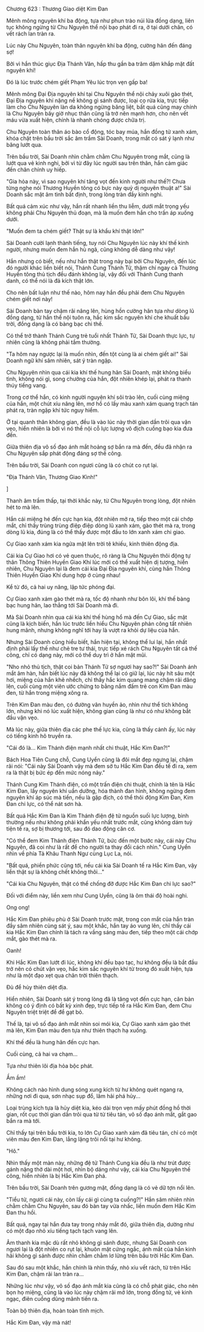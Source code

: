 




Chương 623 : Thương Giao diệt Kim Đan


Mênh mông nguyên khí ba động, tựa như phun trào núi lửa đồng dạng, liên tục không ngừng từ Chu Nguyên thể nội bạo phát đi ra, ở tại dưới chân, có vết rách lan tràn ra.

Lúc này Chu Nguyên, toàn thân nguyên khí ba động, cường hãn đến đáng sợ!

Bởi vì hắn thúc giục Địa Thánh Văn, hấp thu gần ba trăm dặm khắp mặt đất nguyên khí!

Đó là lúc trước chém giết Phạm Yêu lúc trọn vẹn gấp ba!

Mênh mông Đại Địa nguyên khí tại Chu Nguyên thể nội chảy xuôi gào thét, Đại Địa nguyên khí nặng nề không gì sánh được, loại cọ rửa kia, trực tiếp làm cho Chu Nguyên làn da không ngừng băng liệt, bất quá cũng may chính là Chu Nguyên bây giờ nhục thân cũng là trở nên mạnh hơn, cho nên vết máu vừa xuất hiện, chính là nhanh chóng được chữa trị.

Chu Nguyên toàn thân áo bào cổ động, tóc bay múa, hắn đồng tử xanh xám, khóa chặt trên bầu trời sắc âm trầm Sài Doanh, trong mắt có sát ý lạnh như băng lướt qua.

Trên bầu trời, Sài Doanh nhìn chằm chằm Chu Nguyên trong mắt, cũng là lướt qua vẻ kinh nghi, bởi vì từ đây lúc người sau trên thân, hắn cảm giác đến chân chính uy hiếp.

"Gia hỏa này, vì sao nguyên khí tăng vọt đến kinh người như thế?! Chưa từng nghe nói Thương Huyền tông có bực này quỷ dị nguyên thuật a!" Sài Doanh sắc mặt âm tình bất định, trong lòng tràn đầy kinh nghi.

Bất quá cảm xúc như vậy, hắn rất nhanh liền thu liễm, dưới mắt trọng yếu không phải Chu Nguyên thủ đoạn, mà là muốn đem hắn cho trấn áp xuống dưới.

"Muốn đem ta chém giết? Thật sự là khẩu khí thật lớn!"

Sài Doanh cười lạnh thành tiếng, tuy nói Chu Nguyên lúc này khí thế kinh người, nhưng muốn đem hắn hù ngã, cũng không dễ dàng như vậy!

Hắn nhưng có biết, nếu như hắn thật trong này bại bởi Chu Nguyên, đến lúc đó người khác liền biết nói, Thánh Cung Thánh Tử, thậm chí ngay cả Thương Huyền tông thủ tịch đều đánh không lại, vậy đối với Thánh Cung thanh danh, có thể nói là đả kích thật lớn.

Cho nên bất luận như thế nào, hôm nay hắn đều phải đem Chu Nguyên chém giết nơi này!

Sài Doanh bàn tay chậm rãi nâng lên, hùng hồn cường hãn tựa như dòng lũ đồng dạng, từ hắn thể nội tuôn ra, hắc kim sắc nguyên khí che khuất bầu trời, đồng dạng là có bàng bạc chi thế.

Có thể trở thành Thánh Cung trẻ tuổi nhất Thánh Tử, Sài Doanh thực lực, tự nhiên cũng là không phải tầm thường.

"Ta hôm nay ngược lại là muốn nhìn, đến tột cùng là ai chém giết ai!" Sài Doanh ngữ khí sâm nhiên, sát ý tràn ngập.

Chu Nguyên nhìn qua cái kia khí thế hung hãn Sài Doanh, mặt không biểu tình, không nói gì, song chưởng của hắn, đột nhiên khép lại, phát ra thanh thúy tiếng vang.

Trong cơ thể hắn, có kinh người nguyên khí sôi trào lên, cuối cùng miệng của hắn, một chút xíu nâng lên, mơ hồ có lấy màu xanh xám quang trạch tán phát ra, tràn ngập khí tức nguy hiểm.

Ở tại quanh thân không gian, đều là vào lúc này thời gian dần trôi qua vặn vẹo, hiển nhiên là bởi vì nó thể nội cỗ lực lượng vô địch cuồng bạo kia đưa đến.

Giữa thiên địa vô số đạo ánh mắt hoảng sợ bắn ra mà đến, đều đã nhận ra Chu Nguyên sắp phát động đáng sợ thế công.

Trên bầu trời, Sài Doanh con ngươi cũng là có chút co rụt lại.

"Địa Thánh Văn, Thương Giao Kình!"

]

Thanh âm trầm thấp, tại thời khắc này, từ Chu Nguyên trong lòng, đột nhiên hét to mà lên.

Hắn cái miệng hé đến cực hạn kia, đột nhiên mở ra, tiếp theo một cái chớp mắt, chỉ thấy trùng trùng điệp điệp dòng lũ xanh xám, gào thét mà ra, trong dòng lũ kia, đúng là có thể thấy được một đầu to lớn xanh xám chi giao.

Cự Giao xanh xám kia ngửa mặt lên trời tê khiếu, kinh thiên động địa.

Cái kia Cự Giao hơi có vẻ quen thuộc, rõ ràng là Chu Nguyên thôi động tự thân Thông Thiên Huyền Giao Khí lúc mới có thể xuất hiện dị tượng, hiển nhiên, Chu Nguyên lại là đem cái kia Đại Địa nguyên khí, cùng hắn Thông Thiên Huyền Giao Khí dung hợp ở cùng nhau!

Kể từ đó, cả hai uy năng, lập tức phóng đại.

Cự Giao xanh xám gào thét mà ra, tốc độ nhanh như bôn lôi, khí thế bàng bạc hung hãn, lao thẳng tới Sài Doanh mà đi.

Mà Sài Doanh nhìn qua cái kia khí thế hùng hổ mà đến Cự Giao, sắc mặt cũng là kịch biến, hắn lúc trước liền hiểu Chu Nguyên phản công tất nhiên hung mãnh, nhưng không nghĩ tới hay là vượt ra khỏi dự liệu của hắn.

Nhưng Sài Doanh cũng hiểu biết, hắn hiện tại, không thể lui lại, hắn nhất định phải lấy thế như chẻ tre tư thái, trực tiếp xé rách Chu Nguyên tất cả thế công, chỉ có dạng này, mới có thể duy trì ở hắn mặt mũi.

"Nho nhỏ thủ tịch, thật coi bản Thánh Tử sợ ngươi hay sao?!" Sài Doanh ánh mắt âm hàn, hắn biết lúc này đã không thể lại có giữ lại, lúc này hít sâu một hơi, miệng của hắn khẽ nhếch, chỉ thấy hắc kim quang mang chậm rãi dâng lên, cuối cùng một viên ước chừng to bằng nắm đấm trẻ con Kim Đan màu đen, từ hắn trong miệng xông ra.

Trên Kim Đan màu đen, có đường vân huyền ảo, nhìn như thể tích không lớn, nhưng khi nó lúc xuất hiện, không gian cũng là như có như không bắt đầu vặn vẹo.

Mà lúc này, giữa thiên địa các phe thế lực kia, cũng là thấy cảnh ấy, lúc này có tiếng kinh hô truyền ra.

"Cái đó là... Kim Thánh điện mạnh nhất chi thuật, Hắc Kim Đan?!"

Bách Hoa Tiên Cung chỗ, Cung Uyển cũng là đôi mắt đẹp ngưng lại, chậm rãi nói: "Cái này Sài Doanh vậy mà đem sở tu Hắc Kim Đan đều tế đi ra, xem ra là thật bị bức ép đến mức nóng nảy."

Thánh Cung Kim Thánh điện, có một trấn điện chi thuật, chính là tên là Hắc Kim Đan, lấy nguyên khí uẩn dưỡng, hóa thành đan hình, không ngừng đem nguyên khí áp súc mà tiến, nếu là gặp địch, có thể thôi động Kim Đan, Kim Đan chi lực, có thể nát sơn hà.

Bất quá Hắc Kim Đan là Kim Thánh điện đệ tử nguồn suối lực lượng, bình thường nếu như không phải khẩn yếu nhất trước mắt, cũng không dám tuỳ tiện tế ra, sợ bị thương tới, sau đó dao động căn cơ.

"Có thể đem Kim Thánh điện Thánh Tử, bức đến một bước này, cái này Chu Nguyên, đã coi như là rất để cho người ta thay đổi cách nhìn." Cung Uyển nhìn về phía Tả Khâu Thanh Ngư cùng Lục La, nói.

"Bất quá, phiền phức cũng tới, nếu cái kia Sài Doanh tế ra Hắc Kim Đan, vậy liền thật sự là không chết không thôi..."

"Cái kia Chu Nguyên, thật có thể chống đỡ được Hắc Kim Đan chi lực sao?"

Đối với điểm này, liền xem như Cung Uyển, cũng là ôm thái độ hoài nghi.

Ong ong!

Hắc Kim Đan phiêu phù ở Sài Doanh trước mặt, trong con mắt của hắn tràn đầy sâm nhiên cùng sát ý, sau một khắc, hắn tay áo vung lên, chỉ thấy cái kia Hắc Kim Đan chính là tách ra vầng sáng màu đen, tiếp theo một cái chớp mắt, gào thét mà ra.

Oanh!

Khi Hắc Kim Đan lướt đi lúc, không khí đều bạo tạc, hư không đều là bắt đầu trở nên có chút vặn vẹo, hắc kim sắc nguyên khí từ trong đó xuất hiện, tựa như là một đạo xẹt qua chân trời thiên thạch.

Đủ để hủy thiên diệt địa.

Hiển nhiên, Sài Doanh sát ý trong lòng đã là tăng vọt đến cực hạn, căn bản không có ý định có bất kỳ xinh đẹp, trực tiếp tế ra Hắc Kim Đan, đem Chu Nguyên triệt triệt để để gạt bỏ.

Thế là, tại vô số đạo ánh mắt nhìn soi mói kia, Cự Giao xanh xám gào thét mà lên, Kim Đan màu đen tựa như thiên thạch hạ xuống.

Khí thế đều là hung hãn đến cực hạn.

Cuối cùng, cả hai va chạm...

Tựa như thiên lôi địa hỏa bộc phát.

Ầm ầm!

Không cách nào hình dung sóng xung kích từ hư không quét ngang ra, những nơi đi qua, sơn nhạc sụp đổ, lâm hải phá hủy...

Loại trùng kích tựa là hủy diệt kia, kéo dài trọn vẹn mấy phút đồng hồ thời gian, rốt cục thời gian dần trôi qua từ từ tiêu tán, vô số đạo ánh mắt, gắt gao bắn ra mà tới.

Chỉ thấy tại trên bầu trời kia, to lớn Cự Giao xanh xám đã tiêu tán, chỉ có một viên màu đen Kim Đan, lẳng lặng trôi nổi tại hư không.

"Hô."

Nhìn thấy một màn này, những đệ tử Thánh Cung kia đều là như trút được gánh nặng thở dài một hơi, nhìn bộ dáng như vậy, cái kia Chu Nguyên thế công, hiển nhiên là bị Hắc Kim Đan phá.

Trên bầu trời, Sài Doanh trên gương mặt, đồng dạng là có vẻ dữ tợn nổi lên.

"Tiểu tử, ngươi cái này, còn lấy cái gì cùng ta cuồng?!" Hắn sâm nhiên nhìn chằm chằm Chu Nguyên, sau đó bàn tay vừa nhấc, liền muốn đem Hắc Kim Đan thu hồi.

Bất quá, ngay tại hắn đưa tay trong nháy mắt đó, giữa thiên địa, dường như có một đạo nhỏ xíu tiếng tạch tạch vang lên.

Âm thanh kia mặc dù rất nhỏ không gì sánh được, nhưng Sài Doanh con ngươi lại là đột nhiên co rụt lại, khuôn mặt cứng ngắc, ánh mắt của hắn kinh hãi không gì sánh được nhìn chằm chằm lơ lửng trên bầu trời Hắc Kim Đan.

Sau đó sau một khắc, hắn chính là nhìn thấy, nhỏ xíu vết rách, từ trên Hắc Kim Đan, chậm rãi lan tràn ra...

Những lúc như vậy, vô số đạo ánh mắt kia cũng là có chỗ phát giác, cho nên bọn họ miệng, cũng là vào lúc này chậm rãi mở lớn, trong đồng tử, vẻ kinh ngạc, điên cuồng dũng mãnh tiến ra.

Toàn bộ thiên địa, hoàn toàn tĩnh mịch.

Hắc Kim Đan, vậy mà nát!




